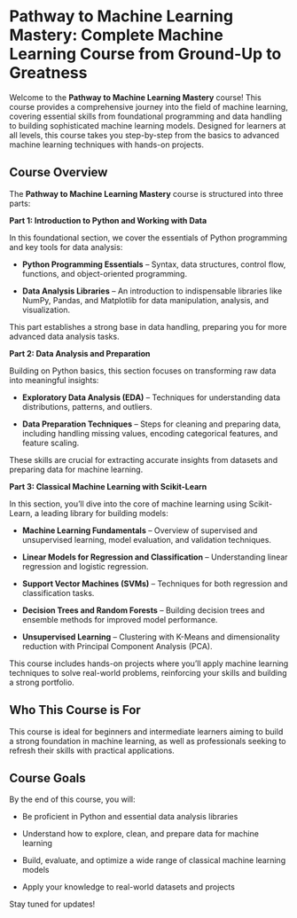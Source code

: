 # **Pathway to Machine Learning Mastery: Complete Machine Learning Course from Ground-Up to Greatness**

Welcome to the **Pathway to Machine Learning Mastery** course! This course provides a comprehensive journey into the field of machine learning, covering essential skills from foundational programming and data handling to building sophisticated machine learning models. Designed for learners at all levels, this course takes you step-by-step from the basics to advanced machine learning techniques with hands-on projects.

## **Course Overview**

The **Pathway to Machine Learning Mastery** course is structured into three parts:

**Part 1: Introduction to Python and Working with Data**

In this foundational section, we cover the essentials of Python programming and key tools for data analysis:

- **Python Programming Essentials** – Syntax, data structures, control flow, functions, and object-oriented programming.
    
- **Data Analysis Libraries** – An introduction to indispensable libraries like NumPy, Pandas, and Matplotlib for data manipulation, analysis, and visualization.

This part establishes a strong base in data handling, preparing you for more advanced data analysis tasks.

**Part 2: Data Analysis and Preparation**

Building on Python basics, this section focuses on transforming raw data into meaningful insights:

- **Exploratory Data Analysis (EDA)** – Techniques for understanding data distributions, patterns, and outliers.
    
- **Data Preparation Techniques** – Steps for cleaning and preparing data, including handling missing values, encoding categorical features, and feature scaling.

These skills are crucial for extracting accurate insights from datasets and preparing data for machine learning.

**Part 3: Classical Machine Learning with Scikit-Learn**

In this section, you’ll dive into the core of machine learning using Scikit-Learn, a leading library for building models:

- **Machine Learning Fundamentals** – Overview of supervised and unsupervised learning, model evaluation, and validation techniques.

- **Linear Models for Regression and Classification** – Understanding linear regression and logistic regression.

- **Support Vector Machines (SVMs)** – Techniques for both regression and classification tasks.

- **Decision Trees and Random Forests** – Building decision trees and ensemble methods for improved model performance.

- **Unsupervised Learning** – Clustering with K-Means and dimensionality reduction with Principal Component Analysis (PCA).

This course includes hands-on projects where you’ll apply machine learning techniques to solve real-world problems, reinforcing your skills and building a strong portfolio.

## **Who This Course is For**

This course is ideal for beginners and intermediate learners aiming to build a strong foundation in machine learning, as well as professionals seeking to refresh their skills with practical applications.

## **Course Goals**

By the end of this course, you will:

- Be proficient in Python and essential data analysis libraries

- Understand how to explore, clean, and prepare data for machine learning

- Build, evaluate, and optimize a wide range of classical machine learning models

- Apply your knowledge to real-world datasets and projects

Stay tuned for updates!

